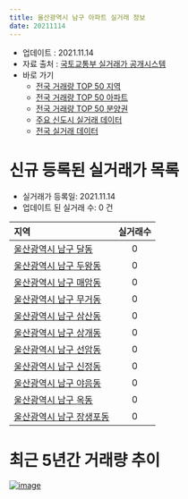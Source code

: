 ```yaml
---
title: 울산광역시 남구 아파트 실거래 정보
date: 20211114
---
```


* 업데이트 : 2021.11.14
* 자료 출처 : [국토교통부 실거래가 공개시스템](http://rt.molit.go.kr)
* 바로 가기
    * [전국 거래량 TOP 50 지역](https://apt-info.github.io/apt-trade-info/tr)
    * [전국 거래량 TOP 50 아파트](https://apt-info.github.io/apt-trade-info/ta)
    * [전국 거래량 TOP 50 분양권](https://apt-info.github.io/apt-trade-info/tb)
    * [주요 신도시 실거래 데이터](https://apt-info.github.io/apt-trade-info/newtown)
    * [전국 실거래 데이터](https://apt-info.github.io/apt-trade-info/all)



<script async src="https://pagead2.googlesyndication.com/pagead/js/adsbygoogle.js"></script>
<!-- 기본광고 -->
<ins class="adsbygoogle"
     style="display:block"
     data-ad-client="ca-pub-1142216861245946"
     data-ad-slot="4805727019"
     data-ad-format="auto"
     data-full-width-responsive="true"></ins>
<script>
     (adsbygoogle = window.adsbygoogle || []).push({});
</script>


# 신규 등록된 실거래가 목록

* 실거래가 등록일: 2021.11.14
* 업데이트 된 실거래 수: 0 건


|지역|실거래수|
|:---|:---:|
|[울산광역시 남구 달동](https://apt-info.github.io/apt-trade-info/r781)|0|
|[울산광역시 남구 두왕동](https://apt-info.github.io/apt-trade-info/r3625)|0|
|[울산광역시 남구 매암동](https://apt-info.github.io/apt-trade-info/r3277)|0|
|[울산광역시 남구 무거동](https://apt-info.github.io/apt-trade-info/r778)|0|
|[울산광역시 남구 삼산동](https://apt-info.github.io/apt-trade-info/r782)|0|
|[울산광역시 남구 상개동](https://apt-info.github.io/apt-trade-info/r785)|0|
|[울산광역시 남구 선암동](https://apt-info.github.io/apt-trade-info/r784)|0|
|[울산광역시 남구 신정동](https://apt-info.github.io/apt-trade-info/r780)|0|
|[울산광역시 남구 야음동](https://apt-info.github.io/apt-trade-info/r783)|0|
|[울산광역시 남구 옥동](https://apt-info.github.io/apt-trade-info/r779)|0|
|[울산광역시 남구 장생포동](https://apt-info.github.io/apt-trade-info/r3581)|0|



<script async src="https://pagead2.googlesyndication.com/pagead/js/adsbygoogle.js"></script>
<!-- 기본광고 -->
<ins class="adsbygoogle"
     style="display:block"
     data-ad-client="ca-pub-1142216861245946"
     data-ad-slot="4805727019"
     data-ad-format="auto"
     data-full-width-responsive="true"></ins>
<script>
     (adsbygoogle = window.adsbygoogle || []).push({});
</script>


# 최근 5년간 거래량 추이


<div style="width:100%;">
    <canvas id="deal_progress" height="200"></canvas>
</div>

<script>
new Chart(document.getElementById("deal_progress"), {
    type: 'line',
    data: {
        labels: ['16.01','16.02','16.03','16.04','16.05','16.06','16.07','16.08','16.09','16.10','16.11','16.12','17.01','17.02','17.03','17.04','17.05','17.06','17.07','17.08','17.09','17.10','17.11','17.12','18.01','18.02','18.03','18.04','18.05','18.06','18.07','18.08','18.09','18.10','18.11','18.12','19.01','19.02','19.03','19.04','19.05','19.06','19.07','19.08','19.09','19.10','19.11','19.12','20.01','20.02','20.03','20.04','20.05','20.06','20.07','20.08','20.09','20.10','20.11','20.12','21.01','21.02','21.03','21.04','21.05','21.06','21.07','21.08','21.09','21.10','21.11'],
        datasets: [{
            label: '매매/분양권',
            data: [445,450,704,512,371,440,417,422,431,578,678,431,274,375,399,353,360,486,371,388,370,321,299,215,250,218,274,210,199,212,160,221,245,310,240,222,231,236,279,338,288,358,391,367,501,1067,923,1035,654,696,436,326,594,1237,788,529,628,1059,1635,712,260,280,349,305,422,421,501,405,358,319,28],
            borderColor: "rgba(66, 133, 243, 1)",
            backgroundColor: "rgba(66, 133, 243, 0.05)",
            borderWidth: 1,
            pointRadius: 0,
            fill: false,
            lineTension: 0
        },{
            label: '전/월세',
            data: [283,266,268,237,221,196,196,182,187,228,232,247,239,294,286,216,210,180,222,191,220,204,241,237,262,241,259,229,237,201,212,242,233,300,274,280,365,304,313,295,268,247,247,188,225,345,306,390,303,373,283,262,345,312,332,277,237,306,353,322,309,249,303,285,284,268,295,253,230,200,51],
            borderColor: "rgba(255, 90, 0, 1)",
            backgroundColor: "rgba(255, 90, 0, 0.05)",
            borderWidth: 1,
            pointRadius: 0,
            fill: false,
            lineTension: 0
        },{
            label: '합계',
            data: [728,716,972,749,592,636,613,604,618,806,910,678,513,669,685,569,570,666,593,579,590,525,540,452,512,459,533,439,436,413,372,463,478,610,514,502,596,540,592,633,556,605,638,555,726,1412,1229,1425,957,1069,719,588,939,1549,1120,806,865,1365,1988,1034,569,529,652,590,706,689,796,658,588,519,79],
            borderColor: "rgba(0, 0, 0, 1)",
            backgroundColor: "rgba(0, 0, 0, 0.03)",
            borderWidth: 0.1,
            pointRadius: 0,
            fill: true,
            lineTension: 0
        }
        ]
    },
    options: {
        responsive: true,
        title: {
            display: false
        },
        tooltips: {
            mode: 'index',
            intersect: false
        },
        hover: {
            mode: 'nearest',
            intersect: true
        },
        scales: {
            xAxes: [{
                display: true,
                scaleLabel: {
                    display: true,
                    labelString: '년/월'
                }
            }],
            yAxes: [{
                display: true,
                ticks: {
                    suggestedMin: 0,
                },
                scaleLabel: {
                    display: true,
                    labelString: '실거래 수'
                }
            }]
        }
    }
});

</script>


[![image](https://apt-info.github.io/images/2020-01-03-apt-trade-info/1024x500.png)](https://play.google.com/store/apps/details?id=com.aptinfo.apttradeinfo)

